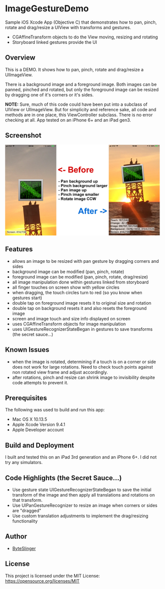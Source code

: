 # ImageGestureDemo
Sample iOS Xcode App (Objective C) that demonstrates how to pan, pinch, rotate and drag/resize a UIView with transforms and gestures.

* CGAffineTransform objects to do the View moving, resizing and rotating
* Storyboard linked gestures provide the UI

## Overview
This is a DEMO. It shows how to pan, pinch, rotate and drag/resize a UIImageView.

There is a background image and a foreground image.  Both images can be
panned, pinched and rotated, but only the foreground image can be resized
by dragging one of it's corners or it's sides.

**NOTE:**  Sure, much of this code could have been put into a subclass of UIView
or UIImageView.  But for simplicity and reference sake, all code and
methods are in one place, this ViewController subclass.  There is no
error checking at all.  App tested on an iPhone 6+ and an iPad gen3.

## Screenshot
<img src="https://github.com/ByteSlinger/ImageGestureDemo/blob/master/ImageGestureDemo/screenshot.png?raw=true" />

## Features
* allows an image to be resized with pan gesture by dragging corners and sides
* background image can be modified (pan, pinch, rotate)
* foreground image can be modified (pan, pinch, rotate, drag/resize)
* all image manipulation done within gestures linked from storyboard
* all finger touches on screen show with yellow circles
* when dragging, the touch circles turn to red (so you know when gestures start)
* double tap on foreground image resets it to original size and rotation
* double tap on background resets it and also resets the foreground image
* screen and image touch and size info displayed on screen
* uses CGAffineTransform objects for image manipulation
* uses UIGestureRecognizerStateBegan in gestures to save transforms (the secret sauce...)

## Known Issues
* when the image is rotated, determining if a touch is on a corner or side
does not work for large rotations.  Need to check touch points against
non rotated view frame and adjust accordingly.
* after rotations, pinch and resize can shrink image to invisibility despite
code attempts to prevent it.

## Prerequisites

The following was used to build and run this app:

* Mac OS X 10.13.5
* Apple Xcode Version 9.4.1 
* Apple Developer account

## Build and Deployment

I built and tested this on an iPad 3rd generation and an iPhone 6+.  I did not try any simulators.

## Code Highlights (the Secret Sauce...)

* Use gesture state UIGestureRecognizerStateBegan to save the initial transform of the image and then apply all translations and rotations on that transform.
* Use UIPanGestureRecognizer to resize an image when corners or sides are "dragged"
* Use custom translation adjustments to implement the drag/resizing functionality

## Author

* [ByteSlinger](https://github.com/ByteSlinger)

## License

This project is licensed under the MIT License: https://opensource.org/licenses/MIT
